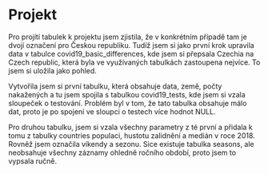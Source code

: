 # Projekt

Pro projítí tabulek k projektu jsem zjistila, že v konkrétním případě tam je dvojí označení pro Českou republiku. Tudíž jsem si jako první krok upravila data v tabulce covid19_basic_differences, kde jsem si přepsala Czechia na Czech republic, která byla ve využívaných tabulkách zastoupena nejvíce. To jsem si uložila jako pohled.

Vytvořila jsem si první tabulku, která obsahuje data, země, počty nakažených a tu jsem spojila s tabulkou covid19_tests, kde jsem si vzala sloupeček o testování. Problém byl v tom, že tato tabulka obsahuje málo dat, proto je po spojení ve sloupci o testech více hodnot NULL.

Pro druhou tabulku, jsem si vzala všechny parametry z té první a přidala k tomu z tabulky countries populaci, hustotu zalidnění a medián v roce 2018. Rovněž jsem označila víkendy a sezonu. Sice existuje tabulka seasons, ale neobsahuje všechny záznamy ohledně ročního období, proto jsem to vypsala ručně.
